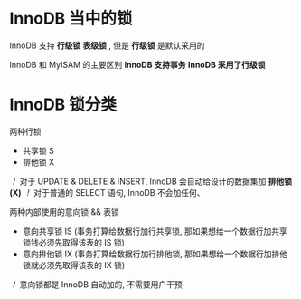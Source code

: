 # InnoDB 当中的锁

InnoDB 支持 **行级锁** **表级锁** , 但是 **行级锁** 是默认采用的

InnoDB 和 MyISAM 的主要区别 **InnoDB 支持事务** **InnoDB 采用了行级锁**

# InnoDB 锁分类

两种行锁

- 共享锁 S
- 排他锁 X

*！* 对于 UPDATE & DELETE & INSERT, InnoDB 会自动给设计的数据集加 **排他锁(X)**
*！* 对于普通的 SELECT 语句, InnoDB 不会加任何、

两种内部使用的意向锁 && 表锁

- 意向共享锁 IS (事务打算给数据行加行共享锁, 那如果想给一个数据行加共享锁钱必须先取得该表的 IS 锁)
- 意向排他锁 IX (事务打算给数据行加行排他锁, 那如果想给一个数据行加排他锁就必须先取得该表的 IX 锁)

*！* 意向锁都是 InnoDB 自动加的, 不需要用户干预
